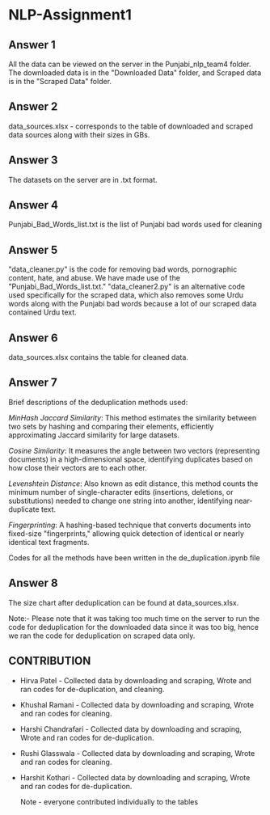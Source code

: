 # NLP-Assignment1

## Answer 1
All the data can be viewed on the server in the Punjabi_nlp_team4 folder. The downloaded data is in the "Downloaded Data" folder, and Scraped data is in the "Scraped Data" folder.

## Answer 2
data_sources.xlsx - corresponds to the table of downloaded and scraped data sources along with their sizes in GBs.

## Answer 3
The datasets on the server are in .txt format.

## Answer 4
Punjabi_Bad_Words_list.txt is the list of Punjabi bad words used for cleaning

## Answer 5
"data_cleaner.py" is the code for removing bad words, pornographic content, hate, and abuse. We have made use of the "Punjabi_Bad_Words_list.txt."
"data_cleaner2.py" is an alternative code used specifically for the scraped data, which also removes some Urdu words along with the Punjabi bad words because a lot of our scraped data contained Urdu text.

## Answer 6
data_sources.xlsx contains the table for cleaned data.

## Answer 7
Brief descriptions of the deduplication methods used:

*MinHash Jaccard Similarity*: This method estimates the similarity between two sets by hashing and comparing their elements, efficiently approximating Jaccard similarity for large datasets.
  
*Cosine Similarity*: It measures the angle between two vectors (representing documents) in a high-dimensional space, identifying duplicates based on how close their vectors are to each other.

*Levenshtein Distance*: Also known as edit distance, this method counts the minimum number of single-character edits (insertions, deletions, or substitutions) needed to change one string into another, identifying near-duplicate text.

*Fingerprinting*: A hashing-based technique that converts documents into fixed-size "fingerprints," allowing quick detection of identical or nearly identical text fragments.

Codes for all the methods have been written in the de_duplication.ipynb file

## Answer 8 

The size chart after deduplication can be found at data_sources.xlsx.

Note:- Please note that it was taking too much time on the server to run the code for deduplication for the downloaded data since it was too big, hence we ran the code for deduplication on scraped data only.

## CONTRIBUTION
* Hirva Patel - Collected data by downloading and scraping, Wrote and ran codes for de-duplication, and cleaning.
* Khushal Ramani -  Collected data by downloading and scraping, Wrote and ran codes for cleaning.
* Harshi Chandrafari - Collected data by downloading and scraping, Wrote and ran codes for de-duplication.
* Rushi Glasswala - Collected data by downloading and scraping, Wrote and ran codes for cleaning.
* Harshit Kothari - Collected data by downloading and scraping, Wrote and ran codes for de-duplication.

  Note - everyone contributed individually to the tables

